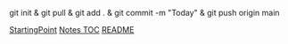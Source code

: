 git init & git pull & git add . & git commit -m "Today" & git push origin main

[StartingPoint](src/main/java/restfulwebservices/RestfulWebServicesApplication.java)
[Notes TOC](/Notes/Notes%20TOC.md)
[README](/README.md)